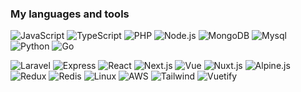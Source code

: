 ### My languages and tools

![JavaScript](https://img.shields.io/badge/-JavaScript-000?&logo=JavaScript)
![TypeScript](https://img.shields.io/badge/-TypeScript-000?&logo=TypeScript)
![PHP](https://img.shields.io/badge/-PHP-000?&logo=PHP)
![Node.js](https://img.shields.io/badge/-Node.js-000?&logo=node.js)
![MongoDB](https://img.shields.io/badge/-MongoDB-000?&logo=MongoDB)
![Mysql](https://img.shields.io/badge/-mysql-000?&logo=mysql)
![Python](https://img.shields.io/badge/-Python-000?&logo=Python)
![Go](https://img.shields.io/badge/-go-000?&logo=go)

![Laravel](https://img.shields.io/badge/-Laravel-000?&logo=Laravel)
![Express](https://img.shields.io/badge/-express-000?&logo=express)
![React](https://img.shields.io/badge/-React-000?&logo=React)
![Next.js](https://img.shields.io/badge/-Next.js-000?&logo=Next.js)
![Vue](https://img.shields.io/badge/-Vue-000?&logo=Vue.js)
![Nuxt.js](https://img.shields.io/badge/-Nuxt-000?&logo=Nuxt.js)
![Alpine.js](https://img.shields.io/badge/-Alpine.js-000?&logo=Alpine.js)
![Redux](https://img.shields.io/badge/-Redux-000?&logo=Redux)
![Redis](https://img.shields.io/badge/-Redis-000?&logo=Redis)
![Linux](https://img.shields.io/badge/-Linux-000?&logo=Linux)
![AWS](https://img.shields.io/badge/-AWS-000?&logo=Amazon-AWS&logoColor=F90)
![Tailwind](https://img.shields.io/badge/-tailwind-000?&logo=tailwindcss)
![Vuetify](https://img.shields.io/badge/-vuetify-000?&logo=vuetify)


<!--
<center>
  <table>
    <tr>
        <td><img heigth="100% auto;" align="left" src="https://github-readme-stats.vercel.app/api/top-langs/?username=jniyaz&layout=compact&theme=blueberry&langs_count=8"/></td>
        <td><img width="410px" align="left" src="https://github-readme-streak-stats.herokuapp.com/?user=jniyaz&hide_border=true&theme=blueberry" /></td>
    </tr>  
  </table>
</center>
-->
